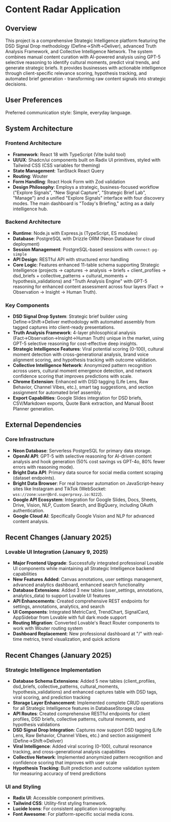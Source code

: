 # Content Radar Application

## Overview
This project is a comprehensive Strategic Intelligence platform featuring the DSD Signal Drop methodology (Define→Shift→Deliver), advanced Truth Analysis Framework, and Collective Intelligence Network. The system combines manual content curation with AI-powered analysis using GPT-5 selective reasoning to identify cultural moments, predict viral trends, and generate strategic briefs. It provides businesses with actionable intelligence through client-specific relevance scoring, hypothesis tracking, and automated brief generation - transforming raw content signals into strategic decisions.

## User Preferences
Preferred communication style: Simple, everyday language.

## System Architecture

### Frontend Architecture
- **Framework**: React 18 with TypeScript (Vite build tool)
- **UI/UX**: Shadcn/ui components built on Radix UI primitives, styled with Tailwind CSS (CSS variables for theming)
- **State Management**: TanStack React Query
- **Routing**: Wouter
- **Form Handling**: React Hook Form with Zod validation
- **Design Philosophy**: Employs a strategic, business-focused workflow ("Explore Signals", "New Signal Capture", "Strategic Brief Lab", "Manage") and a unified "Explore Signals" interface with four discovery modes. The main dashboard is "Today's Briefing," acting as a daily intelligence hub.

### Backend Architecture
- **Runtime**: Node.js with Express.js (TypeScript, ES modules)
- **Database**: PostgreSQL with Drizzle ORM (Neon Database for cloud deployment)
- **Session Management**: PostgreSQL-based sessions with `connect-pg-simple`
- **API Design**: RESTful API with structured error handling
- **Core Logic**: Features enhanced 11-table schema supporting Strategic Intelligence (projects → captures → analysis → briefs + client_profiles → dsd_briefs + collective_patterns + cultural_moments + hypothesis_validations) and "Truth Analysis Engine" with GPT-5 reasoning for enhanced content assessment across four layers (Fact → Observation → Insight → Human Truth).

### Key Components
- **DSD Signal Drop System**: Strategic brief builder using Define→Shift→Deliver methodology with automated assembly from tagged captures into client-ready presentations.
- **Truth Analysis Framework**: 4-layer philosophical analysis (Fact→Observation→Insight→Human Truth) unique in the market, using GPT-5 selective reasoning for cost-effective deep insights.
- **Strategic Intelligence Features**: Viral potential scoring (0-100), cultural moment detection with cross-generational analysis, brand voice alignment scoring, and hypothesis tracking with outcome validation.
- **Collective Intelligence Network**: Anonymized pattern recognition across users, cultural moment emergence detection, and network confidence scoring that improves predictions with scale.
- **Chrome Extension**: Enhanced with DSD tagging (Life Lens, Raw Behavior, Channel Vibes, etc.), smart tag suggestions, and section assignment for automated brief assembly.
- **Export Capabilities**: Google Slides integration for DSD briefs, CSV/Markdown exports, Quote Bank extraction, and Manual Boost Planner generation.

## External Dependencies

### Core Infrastructure
- **Neon Database**: Serverless PostgreSQL for primary data storage.
- **OpenAI API**: GPT-5 with selective reasoning for AI-driven content analysis and hook generation (50% cost savings vs GPT-4o, 80% fewer errors with reasoning mode).
- **Bright Data API**: Primary data source for social media content scraping (dataset endpoints).
- **Bright Data Browser**: For real browser automation on JavaScript-heavy sites like Instagram and TikTok (WebSocket: `wss://zone:user@brd.superproxy.io:9222`).
- **Google API Ecosystem**: Integration for Google Slides, Docs, Sheets, Drive, Vision, NLP, Custom Search, and BigQuery, including OAuth authentication.
- **Google Cloud AI**: Specifically Google Vision and NLP for advanced content analysis.

## Recent Changes (January 2025)

### Lovable UI Integration (January 9, 2025)
- **Major Frontend Upgrade**: Successfully integrated professional Lovable UI components while maintaining all Strategic Intelligence backend capabilities
- **New Features Added**: Canvas annotations, user settings management, advanced analytics dashboard, enhanced search functionality
- **Database Extensions**: Added 3 new tables (user_settings, annotations, analytics_data) to support Lovable UI features
- **API Enhancements**: Created comprehensive REST endpoints for settings, annotations, analytics, and search
- **UI Components**: Integrated MetricCard, TrendChart, SignalCard, AppSidebar from Lovable with full dark mode support
- **Routing Migration**: Converted Lovable's React Router components to work with Wouter routing system
- **Dashboard Replacement**: New professional dashboard at "/" with real-time metrics, trend visualization, and quick actions

## Recent Changes (January 2025)

### Strategic Intelligence Implementation
- **Database Schema Extensions**: Added 5 new tables (client_profiles, dsd_briefs, collective_patterns, cultural_moments, hypothesis_validations) and enhanced captures table with DSD tags, viral scoring, and prediction tracking
- **Storage Layer Enhancement**: Implemented complete CRUD operations for all Strategic Intelligence features in DatabaseStorage class
- **API Routes**: Created comprehensive RESTful endpoints for client profiles, DSD briefs, collective patterns, cultural moments, and hypothesis validations
- **DSD Signal Drop Integration**: Captures now support DSD tagging (Life Lens, Raw Behavior, Channel Vibes, etc.) and section assignment (Define→Shift→Deliver)
- **Viral Intelligence**: Added viral scoring (0-100), cultural resonance tracking, and cross-generational analysis capabilities
- **Collective Network**: Implemented anonymized pattern recognition and confidence scoring that improves with user scale
- **Hypothesis Tracking**: Built prediction and outcome validation system for measuring accuracy of trend predictions

### UI and Styling
- **Radix UI**: Accessible component primitives.
- **Tailwind CSS**: Utility-first styling framework.
- **Lucide Icons**: For consistent application iconography.
- **Font Awesome**: For platform-specific social media icons.
